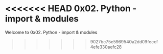 <<<<<<< HEAD
0x02. Python - import & modules
=======
Welcome to 0x02. Python - import & modules
>>>>>>> 9027bc75e5969540a2dd09feccf4efe330aefc28
